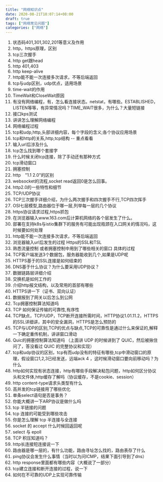 ```yaml
---
title: "网络知识点"
date: 2020-08-21T18:07:14+08:00
draft: true
tags: ["网络常见问题"]
categories: ["网络"]
---
```

1. 状态码401,301,302,201等意义及作用
2. http，https原理，区别
3. tcp三次握手
4. http get跟head
5. http 401,403
6. http keep-alive
7. http能不能一次连接多次请求，不等后端返回
8. tcp与udp区别，udp优点，适用场景
9. time-wait的作用
10. TimeWait和CloseWait原因
11. 有没有网络编程，有，怎么看连接状态。netstat，有哪些。ESTABLISHED，LISTEN等等，有异常情况吗？TIME_WAIT很多，为什么？大量短链接
12. 接口kps测试
13. 讲讲怎么理解网络编程
14. 网络编程过程
15. tcp和udp,http,头部详细内容，每个字段的含义;各个协议应用场景
16. tcp和http的关系,http,tcp结构 -- 重点看看
17. 输入url后涉及什么
18. tcp怎么找到哪个套接字
19. 什么时候关闭tcp连接，除了手动还有那种方式
20. tcp滑动窗口
21. 拥塞控制
22. http　"1.1 2.0"的区别
23. websocket的流程,socket read返回0是怎么回事。
24. http2.0的一些特性和细节
25. TCP/UDP协议
26. TCP三次握手详细介绍，为什么两次握手和四次握手不行,TCP四次挥手
27. OSI七层模型,路由器位于哪一层,列举每一层的几个协议
28. https协议请求过程,https抓包
29. 在浏览器输入www.163.com后计算机网络的各个层发生了什么。
30. 部署在支持k8s与istio集群下的服务有可能出现瓶颈在入口网关的情况吗，这时候要如何处理
31. http能不能一次连接多次请求，不等后端返回
32. 浏览器输入url后发生的过程 Https的SSL和TSL
33. 熟悉流量控制 或者拥塞控制中用到了哪些相关的窗口 具体的过程
34. TCP客户端发送3个数据包，服务器能收到几个,如果是UDP呢
35. HTTPS基于的SSL连接是如何结束的
36. DNS基于什么协议？为什么要采用UDP协议？
37. 数据链路层详细介绍
38. 交换机是如何工作的
39. 介绍http报文结构，以及常用的首部有哪些
40. HTTPS讲一下（证书、双向认证）
41. 数据报到了网关以后怎么到公网
42. Tcp拥塞控制算法知道吗
43. TCP 如何保证传输的可靠性,有序性
43. TCP缺点，TCP/UDP，TCP断开连接所需时间，HTTP协议1.01.11.2，HTTPS的SSL详细讲，其中的安全漏洞，HTTPS是怎么预防的
44. TCP与UDP的区别,TCP的优点与缺点,TCP的可靠性是通过什么来保证的,解释一下确定重传机制，讲讲窗口滑动
45. Quic的拥塞控制算法知道吗 （上面讲 UDP 的时候讲到了 QUIC，然后被揪住问了，答没看过 QUIC 的完整协议和实现）
46. tcp和udp协议的区别，tcp有而udp没有的特征有哪些,tcp中滑动窗口的原理，假设窗口1,2,3已经发送，远端ack 4 ，这时候滑动窗口要向前移动吗？为什么
47. http如何实现有状态连接，http有哪些手段解决粘包问题，http如何区分协议头和文件体,http缓存了解吗（协议缓存，不是cookie、session）
48. http content-type请求头类型有什么
48. 高并发的tcp链接用了哪些优化
49. 单条select语句是否是事务？
50. 你能大概讲一下ARP协议是做什么吗
51. tcp 半链接的问题
52. tcp 连接的可能受到哪些攻击
53. 你是怎么理解 tcp 半连接与全连接
54. socket 的 accept 什么时候回返回呢
55. select 与 epoll
56. TCP 积压知道吗？
57. http长连接短连接说一下
58. 路由器是哪一层的，有什么功能，路由寻址怎么找的，路由表存了什么
59. ping协议会发生什么事情（当时以为问ICMP，结果下面引导到了dns）
60. http response里面都有哪些内容（大概说了一部分）
61. tcp建立连接和断开连接的过程，说一下
62. 如何在不可靠的UDP上实现可靠传输
